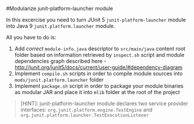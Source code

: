 #Modularize junit-platform-launcher module

In this excercise you need to turn JUnit 5 `junit-platform-launcher` module into Java 9 `junit.platform.launcher` module.

All you have to do is: 
1. Add *correct* `module-info.java` descriptor to `src/main/java` content root folder 
based on information retrieved by `inspect.sh` script and module dependencies graph described here - http://junit.org/junit5/docs/current/user-guide/#dependency-diagram 
2. Implement `compile.sh` scripts in order to compile module sources into `mods/junit.platform.launcher` folder
3. Implement `package.sh` script in order to package your module binaries as modular JAR and place it into `mlib` folder at the root of the project

> [HINT]: junit-platform-launcher module declares two service provider interfaces: 
`org.junit.platform.engine.TestEngine` and `org.junit.platform.launcher.TestExecutionListener`